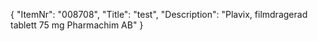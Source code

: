 {
  "ItemNr": "008708",
  "Title": "test",
  "Description": "Plavix, filmdragerad tablett 75 mg Pharmachim AB"
}
